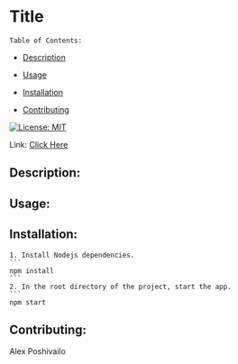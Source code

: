
  # Title

    Table of Contents:
  
  - [Description](#description)
  
  - [Usage](#usage)
  
  - [Installation](#installation)
    
  - [Contributing](#contributing)
  
[![License: MIT](https://img.shields.io/badge/License-MIT-green.svg)](license)

Link: [Click Here]()
  
## Description:
  

  
## Usage:
    
        
  
## Installation:

    1. Install Nodejs dependencies.
    ```
    npm install
    ```
    2. In the root directory of the project, start the app.
    ```
    npm start
  
## Contributing:
  
  Alex Poshivailo
  


